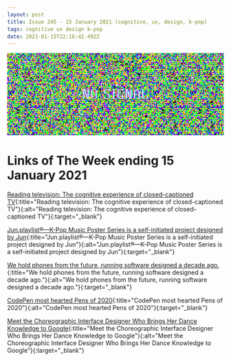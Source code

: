 ```yaml
---
layout: post
title: Issue 245 - 15 January 2021 (cognitive, ux, design, k-pop)
tags: cognitive ux design k-pop
date: 2021-01-15T22:16:42.492Z
---
```

![The cognitive experience of closed-captioned TV](/assets/uploads/issue-245.jpg "The cognitive experience of closed-captioned TV")

# Links of The Week ending 15 January 2021

[Reading television: The cognitive experience of closed-captioned TV](https://uxdesign.cc/reading-television-the-cognitive-experience-of-closed-captioned-tv-345e664446b3){:title="Reading television: The cognitive experience of closed-captioned TV"}{:alt="Reading television: The cognitive experience of closed-captioned TV"}{:target="_blank"}

[Jun.playlist®—K-Pop Music Poster Series is a self-initiated project designed by Jun](https://playlist.li/){:title="Jun.playlist®—K-Pop Music Poster Series is a self-initiated project designed by Jun"}{:alt="Jun.playlist®—K-Pop Music Poster Series is a self-initiated project designed by Jun"}{:target="_blank"}

[We hold phones from the future, running software designed a decade ago.](https://www.andy.works/words/honor-the-material){:title="We hold phones from the future, running software designed a decade ago."}{:alt="We hold phones from the future, running software designed a decade ago."}{:target="_blank"}

[CodePen most hearted Pens of 2020](https://codepen.io/2020/popular/pens){:title="CodePen most hearted Pens of 2020"}{:alt="CodePen most hearted Pens of 2020"}{:target="_blank"}

[Meet the Choreographic Interface Designer Who Brings Her Dance Knowledge to Google](https://www.dancemagazine.com/interaction-design-2647573749.html){:title="Meet the Choreographic Interface Designer Who Brings Her Dance Knowledge to Google"}{:alt="Meet the Choreographic Interface Designer Who Brings Her Dance Knowledge to Google"}{:target="_blank"}